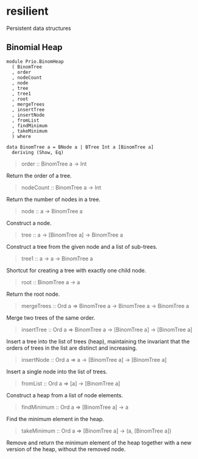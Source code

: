 # resilient

Persistent data structures

## Binomial Heap

```
module Prio.BinomHeap
  ( BinomTree
  , order
  , nodeCount
  , node
  , tree
  , tree1
  , root
  , mergeTrees
  , insertTree
  , insertNode
  , fromList
  , findMinimum
  , takeMinimum
  ) where
```

```
data BinomTree a = BNode a | BTree Int a [BinomTree a]
  deriving (Show, Eq)
```

> order :: BinomTree a -> Int

Return the order of a tree.

> nodeCount :: BinomTree a -> Int

Return the number of nodes in a tree.

> node :: a -> BinomTree a

Construct a node.

> tree :: a -> [BinomTree a] -> BinomTree a

Construct a tree from the given node and a list of sub-trees.

> tree1 :: a -> a -> BinomTree a

Shortcut for creating a tree with exactly one child node.

> root :: BinomTree a -> a

Return the root node.

> mergeTrees :: Ord a => BinomTree a -> BinomTree a -> BinomTree a

Merge two trees of the same order.

> insertTree :: Ord a => BinomTree a -> [BinomTree a] -> [BinomTree a]

Insert a tree into the list of trees (heap), maintaining the invariant that the orders of trees in the list are distinct and increasing.

> insertNode :: Ord a => a -> [BinomTree a] -> [BinomTree a]

Insert a single node into the list of trees.

> fromList :: Ord a => [a] -> [BinomTree a]

Construct a heap from a list of node elements.

> findMinimum :: Ord a => [BinomTree a] -> a

Find the minimum element in the heap.

> takeMinimum :: Ord a => [BinomTree a] -> (a, [BinomTree a])

Remove and return the minimum element of the heap together with a new version of the heap, without the removed node.

